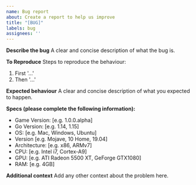 ```yaml
---
name: Bug report
about: Create a report to help us improve
title: "[BUG]"
labels: bug
assignees: ''
---
```


**Describe the bug**
A clear and concise description of what the bug is.

**To Reproduce**
Steps to reproduce the behaviour:
1. First '...'
2. Then '...'

**Expected behaviour**
A clear and concise description of what you expected to happen.

**Specs (please complete the following information):**
 - Game Version: [e.g. 1.0.0.alpha]
 - Go Version: [e.g. 1.14, 1.15]
 - OS: [e.g. Mac, Windows, Ubuntu]
 - Version [e.g. Mojave, 10 Home, 19.04]
 - Architecture: [e.g. x86, ARMv7]
 - CPU: [e.g. Intel i7, Cortex-A9]
 - GPU: [e.g. ATI Radeon 5500 XT, GeForge GTX1080]
 - RAM: [e.g. 4GB]

**Additional context**
Add any other context about the problem here.
